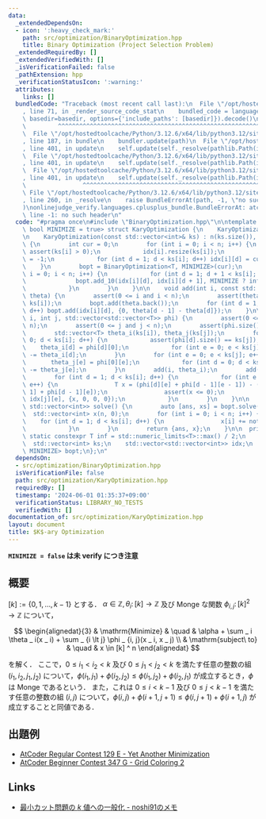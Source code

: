 ```yaml
---
data:
  _extendedDependsOn:
  - icon: ':heavy_check_mark:'
    path: src/optimization/BinaryOptimization.hpp
    title: Binary Optimization (Project Selection Problem)
  _extendedRequiredBy: []
  _extendedVerifiedWith: []
  _isVerificationFailed: false
  _pathExtension: hpp
  _verificationStatusIcon: ':warning:'
  attributes:
    links: []
  bundledCode: "Traceback (most recent call last):\n  File \"/opt/hostedtoolcache/Python/3.12.6/x64/lib/python3.12/site-packages/onlinejudge_verify/documentation/build.py\"\
    , line 71, in _render_source_code_stat\n    bundled_code = language.bundle(stat.path,\
    \ basedir=basedir, options={'include_paths': [basedir]}).decode()\n          \
    \         ^^^^^^^^^^^^^^^^^^^^^^^^^^^^^^^^^^^^^^^^^^^^^^^^^^^^^^^^^^^^^^^^^^^^^^^^^^^^^^^^^\n\
    \  File \"/opt/hostedtoolcache/Python/3.12.6/x64/lib/python3.12/site-packages/onlinejudge_verify/languages/cplusplus.py\"\
    , line 187, in bundle\n    bundler.update(path)\n  File \"/opt/hostedtoolcache/Python/3.12.6/x64/lib/python3.12/site-packages/onlinejudge_verify/languages/cplusplus_bundle.py\"\
    , line 401, in update\n    self.update(self._resolve(pathlib.Path(included), included_from=path))\n\
    \  File \"/opt/hostedtoolcache/Python/3.12.6/x64/lib/python3.12/site-packages/onlinejudge_verify/languages/cplusplus_bundle.py\"\
    , line 401, in update\n    self.update(self._resolve(pathlib.Path(included), included_from=path))\n\
    \  File \"/opt/hostedtoolcache/Python/3.12.6/x64/lib/python3.12/site-packages/onlinejudge_verify/languages/cplusplus_bundle.py\"\
    , line 401, in update\n    self.update(self._resolve(pathlib.Path(included), included_from=path))\n\
    \                ^^^^^^^^^^^^^^^^^^^^^^^^^^^^^^^^^^^^^^^^^^^^^^^^^^^^^^^^^\n \
    \ File \"/opt/hostedtoolcache/Python/3.12.6/x64/lib/python3.12/site-packages/onlinejudge_verify/languages/cplusplus_bundle.py\"\
    , line 260, in _resolve\n    raise BundleErrorAt(path, -1, \"no such header\"\
    )\nonlinejudge_verify.languages.cplusplus_bundle.BundleErrorAt: atcoder/maxflow.hpp:\
    \ line -1: no such header\n"
  code: "#pragma once\n#include \"BinaryOptimization.hpp\"\n\ntemplate <typename T,\
    \ bool MINIMIZE = true> struct KaryOptimization {\n    KaryOptimization() = default;\n\
    \n    KaryOptimization(const std::vector<int>& ks) : n(ks.size()), ks(ks), idx(ks.size())\
    \ {\n        int cur = 0;\n        for (int i = 0; i < n; i++) {\n           \
    \ assert(ks[i] > 0);\n            idx[i].resize(ks[i]);\n            idx[i][0]\
    \ = -1;\n            for (int d = 1; d < ks[i]; d++) idx[i][d] = cur++;\n    \
    \    }\n        bopt = BinaryOptimization<T, MINIMIZE>(cur);\n        for (int\
    \ i = 0; i < n; i++) {\n            for (int d = 1; d + 1 < ks[i]; d++) {\n  \
    \              bopt.add_10(idx[i][d], idx[i][d + 1], MINIMIZE ? inf : -inf);\n\
    \            }\n        }\n    }\n\n    void add(int i, const std::vector<T>&\
    \ theta) {\n        assert(0 <= i and i < n);\n        assert(theta.size() ==\
    \ ks[i]);\n        bopt.add(theta.back());\n        for (int d = 1; d < ks[i];\
    \ d++) bopt.add(idx[i][d], {0, theta[d - 1] - theta[d]});\n    }\n\n    void add(int\
    \ i, int j, std::vector<std::vector<T>> phi) {\n        assert(0 <= i and i <\
    \ n);\n        assert(0 <= j and j < n);\n        assert(phi.size() == ks[i]);\n\
    \        std::vector<T> theta_i(ks[i]), theta_j(ks[j]);\n        for (int d =\
    \ 0; d < ks[i]; d++) {\n            assert(phi[d].size() == ks[j]);\n        \
    \    theta_i[d] = phi[d][0];\n            for (int e = 0; e < ks[j]; e++) phi[d][e]\
    \ -= theta_i[d];\n        }\n        for (int e = 0; e < ks[j]; e++) {\n     \
    \       theta_j[e] = phi[0][e];\n            for (int d = 0; d < ks[i]; d++) phi[d][e]\
    \ -= theta_j[e];\n        }\n        add(i, theta_i);\n        add(j, theta_j);\n\
    \        for (int d = 1; d < ks[i]; d++) {\n            for (int e = 1; e < ks[j];\
    \ e++) {\n                T x = (phi[d][e] + phi[d - 1][e - 1]) - (phi[d][e -\
    \ 1] + phi[d - 1][e]);\n                assert(x <= 0);\n                bopt.add(idx[i][d],\
    \ idx[j][e], {x, 0, 0, 0});\n            }\n        }\n    }\n\n    std::pair<T,\
    \ std::vector<int>> solve() {\n        auto [ans, xs] = bopt.solve();\n      \
    \  std::vector<int> x(n, 0);\n        for (int i = 0; i < n; i++) {\n        \
    \    for (int d = 1; d < ks[i]; d++) {\n                x[i] += not xs[idx[i][d]];\n\
    \            }\n        }\n        return {ans, x};\n    }\n\n  private:\n   \
    \ static constexpr T inf = std::numeric_limits<T>::max() / 2;\n    int n;\n  \
    \  std::vector<int> ks;\n    std::vector<std::vector<int>> idx;\n    BinaryOptimization<T,\
    \ MINIMIZE> bopt;\n};\n"
  dependsOn:
  - src/optimization/BinaryOptimization.hpp
  isVerificationFile: false
  path: src/optimization/KaryOptimization.hpp
  requiredBy: []
  timestamp: '2024-06-01 01:35:37+09:00'
  verificationStatus: LIBRARY_NO_TESTS
  verifiedWith: []
documentation_of: src/optimization/KaryOptimization.hpp
layout: document
title: $K$-ary Optimization
---
```


**`MINIMIZE = false` は未 verify につき注意**

## 概要
$[k] := \lbrace 0, 1, \dots , k - 1 \rbrace$ とする．
$\alpha \in \mathbb{Z}, \theta _ i \colon [k] \to \mathbb{Z}$ 及び Monge な関数 $\phi _ {i, j} \colon [k] ^ 2 \to \mathbb{Z}$ について，

$$
\begin{alignedat}{3}
    & \mathrm{Minimize}     & \quad & \alpha + \sum _ i \theta _ i(x _ i) + \sum _ {i \lt j} \phi _ {i, j}(x _ i, x _ j) \\
    & \mathrm{subject\ to}  & \quad & x \in [k] ^ n
\end{alignedat}
$$

を解く．
ここで，$0 \le i _ 1 \lt i _ 2 \lt k$ 及び $0 \le j _ 1 \lt j _ 2 \lt k$ を満たす任意の整数の組 $(i _ 1, i _ 2, j _ 1, j _ 2)$ について，$\phi(i _ 1, j _ 1) + \phi(i _ 2, j _ 2) \le \phi(i _ 1, j _ 2) + \phi(i _ 2, j _ 1)$ が成立するとき，$\phi$ は Monge であるという．
また，これは $0 \le i \lt k - 1$ 及び $0 \le j \lt k - 1$ を満たす任意の整数の組 
$(i, j)$ について，$\phi(i, j) + \phi(i + 1, j + 1) \leq \phi(i, j + 1) + \phi(i + 1, j)$ が成立することと同値である．

## 出題例
- [AtCoder Regular Contest 129 E - Yet Another Minimization](https://atcoder.jp/contests/arc129/tasks/arc129_e?lang=ja)
- [AtCoder Beginner Contest 347 G - Grid Coloring 2](https://atcoder.jp/contests/abc347/tasks/abc347_g)

## Links
- [最小カット問題の $k$ 値への一般化 - noshi91のメモ](https://noshi91.hatenablog.com/entry/2021/06/29/044225)
